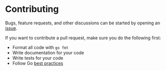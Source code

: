 # Contributing

Bugs, feature requests, and other discussions can be started by opening an
[issue][issues].

If you want to contribute a pull request, make sure you do the following first:

  - Format all code with `go fmt`
  - Write documentation for your code
  - Write tests for your code
  - Follow Go [best practices][bp]


[issues]: https://bitbucket.org/mellium/mel/issues
[bp]: http://talks.golang.org/2013/bestpractices.slide
